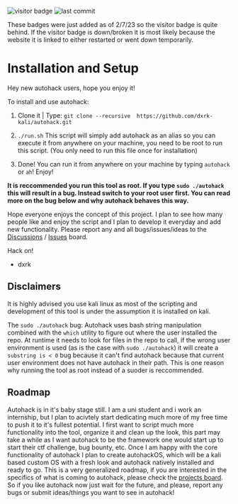 ![visitor badge](https://visitor-badge.glitch.me/badge?page_id=dxrk-kali.visitor-badge&left_color=blue&right_color=green) 
![last commit](https://img.shields.io/github/last-commit/dxrk-kali/autohack)

These badges were just added as of 2/7/23 so the visitor badge is quite behind.
If the visitor badge is down/broken it is most likely because the website it is linked to either restarted or went down temporarily.
# Installation and Setup

Hey new autohack users, hope you enjoy it!

To install and use autohack:

1. Clone it | Type: `git clone --recursive  https://github.com/dxrk-kali/autohack.git`

2. `./run.sh` This script will simply add autohack as an alias so you can execute it from anywhere on your machine, you need to be root to run this script. (You only need to run this file once for installation) 

3. Done! You can run it from anywhere on your machine by typing `autohack` or `ah`! Enjoy!

**It is reccommended you run this tool as root. If you type `sudo ./autohack` this will result in a bug. Instead switch to your root user first. You can read more on the bug below and why autohack behaves this way.**

Hope everyone enjoys the concept of this project. I plan to see how many people like and enjoy the script and I plan to develop it everyday and add new functionality. Please report any and all bugs/issues/ideas to the [Discussions](https://github.com/dxrk-kali/autohack/discussions) / [Issues](https://github.com/dxrk-kali/autohack/issues) board.

Hack on!

- dxrk

## Disclaimers

It is highly advised you use kali linux as most of the scripting and development of this tool is under the assumption it is installed on kali.

The `sudo ./autohack` bug: Autohack uses bash string manipulation combined with the `which` utility to figure out where the user installed the repo. At runtime it needs to look for files in the repo to call, if the wrong user environment is used (as is the case with `sudo ./autohack`) it will create a `substring is < 0` bug because it can't find autohack because that current user environment does not have autohack in their path. This is one reason why running the tool as root instead of a suoder is reccommended.

## Roadmap

Autohack is in it's baby stage still. I am a uni student and i work an internship, but I plan to acivtely start dedicating much more of my free time to push it to it's fullest potential. I first want to script much more functionality into the tool, organize it and clean up the look, this part may take a while as I want autohack to be the framework one would start up to start their ctf challenge, bug bounty, etc. Once I am happy with the core functionality of autohack I plan to create autohackOS, which will be a kali based custom OS with a fresh look and autohack natively installed and ready to go. This is a very generalized roadmap, if you are interested in the specifics of what is coming to autohack, please check the [projects board](https://github.com/dxrk-kali/autohack/projects/1). So if you like autohack now just wait for the future, and please, report any bugs or submit ideas/things you want to see in autohack!
